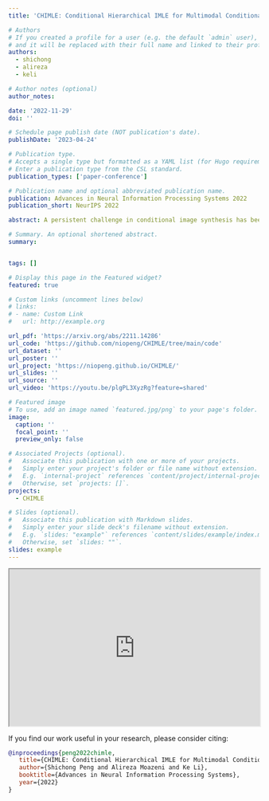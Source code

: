 ```yaml
---
title: 'CHIMLE: Conditional Hierarchical IMLE for Multimodal Conditional Image Synthesis'

# Authors
# If you created a profile for a user (e.g. the default `admin` user), write the username (folder name) here
# and it will be replaced with their full name and linked to their profile.
authors:
  - shichong
  - alireza
  - keli

# Author notes (optional)
author_notes:

date: '2022-11-29'
doi: ''

# Schedule page publish date (NOT publication's date).
publishDate: '2023-04-24'

# Publication type.
# Accepts a single type but formatted as a YAML list (for Hugo requirements).
# Enter a publication type from the CSL standard.
publication_types: ['paper-conference']

# Publication name and optional abbreviated publication name.
publication: Advances in Neural Information Processing Systems 2022
publication_short: NeurIPS 2022

abstract: A persistent challenge in conditional image synthesis has been to generate diverse output images from the same input image despite only one output image being observed per input image. GAN-based methods are prone to mode collapse, which leads to low diversity. To get around this, we leverage Implicit Maximum Likelihood Estimation (IMLE) which can overcome mode collapse fundamentally. IMLE uses the same generator as GANs but trains it with a different, non-adversarial objective which ensures each observed image has a generated sample nearby. Unfortunately, to generate high-fidelity images, prior IMLE-based methods require a large number of samples, which is expensive. In this paper, we propose a new method to get around this limitation, which we dub Conditional Hierarchical IMLE (CHIMLE), which can generate high-fidelity images without requiring many samples. We show CHIMLE significantly outperforms the prior best IMLE, GAN and diffusion-based methods in terms of image fidelity and mode coverage across four tasks, namely night-to-day, 16x single image super-resolution, image colourization and image decompression. Quantitatively, our method improves Fréchet Inception Distance (FID) by 36.9% on average compared to the prior best IMLE-based method, and by 27.5% on average compared to the best non-IMLE-based general-purpose methods. More results and code are available on the [project website](https://niopeng.github.io/CHIMLE/).

# Summary. An optional shortened abstract.
summary: 


tags: []

# Display this page in the Featured widget?
featured: true

# Custom links (uncomment lines below)
# links:
# - name: Custom Link
#   url: http://example.org

url_pdf: 'https://arxiv.org/abs/2211.14286'
url_code: 'https://github.com/niopeng/CHIMLE/tree/main/code'
url_dataset: ''
url_poster: ''
url_project: 'https://niopeng.github.io/CHIMLE/'
url_slides: ''
url_source: ''
url_video: 'https://youtu.be/plgPL3XyzRg?feature=shared'

# Featured image
# To use, add an image named `featured.jpg/png` to your page's folder.
image:
  caption: ''
  focal_point: ''
  preview_only: false

# Associated Projects (optional).
#   Associate this publication with one or more of your projects.
#   Simply enter your project's folder or file name without extension.
#   E.g. `internal-project` references `content/project/internal-project/index.md`.
#   Otherwise, set `projects: []`.
projects:
  - CHIMLE

# Slides (optional).
#   Associate this publication with Markdown slides.
#   Simply enter your slide deck's filename without extension.
#   E.g. `slides: "example"` references `content/slides/example/index.md`.
#   Otherwise, set `slides: ""`.
slides: example
---
```


<!-- {{% callout note %}}
Click the _Cite_ button above.
{{% /callout %}} -->


<!-- Add the publication's **full text** or **supplementary notes** here. You can use rich formatting such as including [code, math, and images](https://docs.hugoblox.com/content/writing-markdown-latex/). -->

<iframe width="100%" height="315"
src="https://www.youtube.com/embed/plgPL3XyzRg">
</iframe>

<!-- include image coders.jpg -->

<br/>
<!-- include a citation block in markdown -->
<p>
If you find our work useful in your research, please consider citing:
</p>

```bibtex
@inproceedings{peng2022chimle,
   title={CHIMLE: Conditional Hierarchical IMLE for Multimodal Conditional Image Synthesis},
   author={Shichong Peng and Alireza Moazeni and Ke Li},
   booktitle={Advances in Neural Information Processing Systems},
   year={2022}
}
```